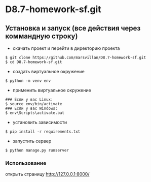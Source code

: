 # D8.7-homework-sf.git
## Установка и запуск (все действия через коммандную строку)
  - скачать проект и перейти в директорию проекта
  ```
$ git clone https://github.com/marsvillan/D8.7-homework-sf.git
$ cd D8.7-homework-sf.git
```
  - создать виртуальное окружение
  ```
$ python -m venv env
```
  - применить виртуальное окружение
```
### Если у вас Linux:
$ source env/bin/activate
### Если у вас Windows:
$ env\Scripts\activate.bat
```
 - установить зависимости
  ```
$ pip install -r requirements.txt 
```

  - запустить сервер
  ```
$ python manage.py runserver 
```

### Использование
открыть страницу http://127.0.0.1:8000/

